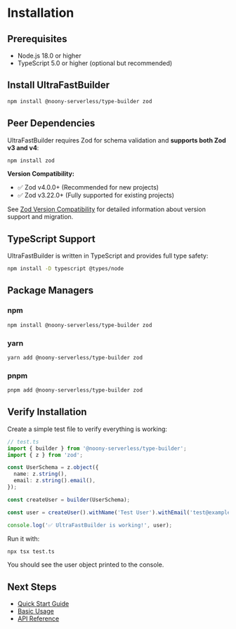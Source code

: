 # Installation

## Prerequisites

- Node.js 18.0 or higher
- TypeScript 5.0 or higher (optional but recommended)

## Install UltraFastBuilder

```bash
npm install @noony-serverless/type-builder zod
```

## Peer Dependencies

UltraFastBuilder requires Zod for schema validation and **supports both Zod v3 and v4**:

```bash
npm install zod
```

**Version Compatibility:**
- ✅ Zod v4.0.0+ (Recommended for new projects)
- ✅ Zod v3.22.0+ (Fully supported for existing projects)

See [Zod Version Compatibility](./zod-compatibility.md) for detailed information about version support and migration.

## TypeScript Support

UltraFastBuilder is written in TypeScript and provides full type safety:

```bash
npm install -D typescript @types/node
```

## Package Managers

### npm

```bash
npm install @noony-serverless/type-builder zod
```

### yarn

```bash
yarn add @noony-serverless/type-builder zod
```

### pnpm

```bash
pnpm add @noony-serverless/type-builder zod
```

## Verify Installation

Create a simple test file to verify everything is working:

```typescript
// test.ts
import { builder } from '@noony-serverless/type-builder';
import { z } from 'zod';

const UserSchema = z.object({
  name: z.string(),
  email: z.string().email(),
});

const createUser = builder(UserSchema);

const user = createUser().withName('Test User').withEmail('test@example.com').build();

console.log('✅ UltraFastBuilder is working!', user);
```

Run it with:

```bash
npx tsx test.ts
```

You should see the user object printed to the console.

## Next Steps

- [Quick Start Guide](./quick-start.md)
- [Basic Usage](./basic-usage.md)
- [API Reference](../api/api-reference.md)
